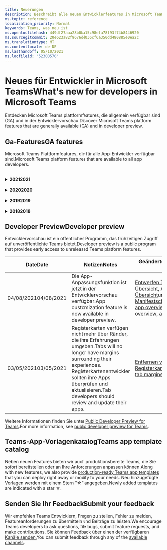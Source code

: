 ```yaml
---
title: Neuerungen
description: Beschreibt alle neuen Entwicklerfeatures in Microsoft Teams
ms.topic: reference
localization_priority: Normal
keywords: Teams, was neu ist
ms.openlocfilehash: 449df27aaa28b0ba15c98efa78f93f74b8446920
ms.sourcegitcommit: 20e623a82f9676dd036cf6a350dd480885e0ea2c
ms.translationtype: MT
ms.contentlocale: de-DE
ms.lasthandoff: 05/10/2021
ms.locfileid: "52300570"
---
```

# <a name="whats-new-for-developers-in-microsoft-teams"></a><span data-ttu-id="7a31e-104">Neues für Entwickler in Microsoft Teams</span><span class="sxs-lookup"><span data-stu-id="7a31e-104">What's new for developers in Microsoft Teams</span></span>

<span data-ttu-id="7a31e-105">Entdecken Microsoft Teams plattformfeatures, die allgemein verfügbar sind (GA) und in der Entwicklervorschau.</span><span class="sxs-lookup"><span data-stu-id="7a31e-105">Discover Microsoft Teams platform features that are generally available (GA) and in developer preview.</span></span>

## <a name="ga-features"></a><span data-ttu-id="7a31e-106">Ga-Features</span><span class="sxs-lookup"><span data-stu-id="7a31e-106">GA features</span></span>

<span data-ttu-id="7a31e-107">Microsoft Teams Plattformfeatures, die für alle App-Entwickler verfügbar sind.</span><span class="sxs-lookup"><span data-stu-id="7a31e-107">Microsoft Teams platform features that are available to all app developers.</span></span>

<br>

<details>

<summary><span data-ttu-id="7a31e-108"><b>2021</b></span><span class="sxs-lookup"><span data-stu-id="7a31e-108"><b>2021</b></span></span></summary>

| <span data-ttu-id="7a31e-109">**Date**</span><span class="sxs-lookup"><span data-stu-id="7a31e-109">**Date**</span></span> | <span data-ttu-id="7a31e-110">**Notizen**</span><span class="sxs-lookup"><span data-stu-id="7a31e-110">**Notes**</span></span> | <span data-ttu-id="7a31e-111">**Geänderte Themen**</span><span class="sxs-lookup"><span data-stu-id="7a31e-111">**Changed topics**</span></span> |
| -------- | --------- | ------------------ |
|<span data-ttu-id="7a31e-112">05/07/2021</span><span class="sxs-lookup"><span data-stu-id="7a31e-112">05/07/2021</span></span>| <span data-ttu-id="7a31e-113">Tiefe Links für Audio- und Videoanrufe im Chat.</span><span class="sxs-lookup"><span data-stu-id="7a31e-113">Deep links for audio and video calls in chat.</span></span> |[<span data-ttu-id="7a31e-114">Deep-Links</span><span class="sxs-lookup"><span data-stu-id="7a31e-114">Deep links</span></span>](concepts/build-and-test/deep-links.md#deep-linking-to-an-audio-or-audio-video-call)
|<span data-ttu-id="7a31e-115">04/30/2021</span><span class="sxs-lookup"><span data-stu-id="7a31e-115">04/30/2021</span></span>|<span data-ttu-id="7a31e-116">Neue Anleitung zum Veröffentlichen von Apps im Teams Store.</span><span class="sxs-lookup"><span data-stu-id="7a31e-116">New guidance on how to publish apps to the Teams store.</span></span>|<span data-ttu-id="7a31e-117">[Veröffentlichen Ihrer App im Teams Store](concepts/deploy-and-publish/appsource/publish.md), Teams Richtlinien für die [Storeüberprüfung](concepts/deploy-and-publish/appsource/prepare/teams-store-validation-guidelines.md)</span><span class="sxs-lookup"><span data-stu-id="7a31e-117">[Publish your app to the Teams store](concepts/deploy-and-publish/appsource/publish.md), [Teams store validation guidelines](concepts/deploy-and-publish/appsource/prepare/teams-store-validation-guidelines.md)</span></span> |
|<span data-ttu-id="7a31e-118">04/29/2021</span><span class="sxs-lookup"><span data-stu-id="7a31e-118">04/29/2021</span></span> | <span data-ttu-id="7a31e-119">Neu: Universelle Aktionen für adaptive Karten.</span><span class="sxs-lookup"><span data-stu-id="7a31e-119">New: Universal Actions for Adaptive Cards.</span></span> | [<span data-ttu-id="7a31e-120">Universal-Aktionen für adaptive Karten</span><span class="sxs-lookup"><span data-stu-id="7a31e-120">Universal Actions for Adaptive Cards</span></span>](task-modules-and-cards/cards/universal-actions-for-adaptive-cards/overview.md) |
|<span data-ttu-id="7a31e-121">03/18/2021</span><span class="sxs-lookup"><span data-stu-id="7a31e-121">03/18/2021</span></span>|<span data-ttu-id="7a31e-122">Hinweis: Aktualisieren Sie auf Version 4.10 oder höher des Bot Framework SDK, wie wir mit dem Veraltetkeitsprozess für `TeamsInfo.getMembers` und begonnen `TeamsInfo.GetMembersAsync` haben.</span><span class="sxs-lookup"><span data-stu-id="7a31e-122">Notice: Update to version 4.10 or above of the Bot Framework SDK, as we've started with the deprecation process for `TeamsInfo.getMembers` and `TeamsInfo.GetMembersAsync`.</span></span> | [<span data-ttu-id="7a31e-123">Bot API-Änderungen für Team-/Chatmitglieder</span><span class="sxs-lookup"><span data-stu-id="7a31e-123">Bot API Changes for Team/Chat Members</span></span>](resources/team-chat-member-api-changes.md) |
|<span data-ttu-id="7a31e-124">03/05/2021</span><span class="sxs-lookup"><span data-stu-id="7a31e-124">03/05/2021</span></span>|<span data-ttu-id="7a31e-125">Hinweis: Registerkarten haben keine Ränder mehr um ihre Erfahrungen.</span><span class="sxs-lookup"><span data-stu-id="7a31e-125">Notice: Tabs will no longer have margins surrounding their experiences.</span></span> <span data-ttu-id="7a31e-126">Registerkartenentwickler sollten ihre Apps überprüfen und aktualisieren.</span><span class="sxs-lookup"><span data-stu-id="7a31e-126">Tab developers should review and update their apps.</span></span> | [<span data-ttu-id="7a31e-127">Entfernen von Registerkartenrändern</span><span class="sxs-lookup"><span data-stu-id="7a31e-127">Removing tab margins</span></span>](resources/removing-tab-margins.md) |
|<span data-ttu-id="7a31e-128">03/05/2021</span><span class="sxs-lookup"><span data-stu-id="7a31e-128">03/05/2021</span></span>|<span data-ttu-id="7a31e-129">Der Standardinstallationsbereich und die Gruppenfunktion werden in der Entwicklervorschau angezeigt.</span><span class="sxs-lookup"><span data-stu-id="7a31e-129">Default install scope and group capability is in developer preview.</span></span>| [<span data-ttu-id="7a31e-130">Standardinstallationsbereich und Gruppenfunktion</span><span class="sxs-lookup"><span data-stu-id="7a31e-130">Default install scope and group capability</span></span>](concepts/deploy-and-publish/add-default-install-scope.md) |
|<span data-ttu-id="7a31e-131">03/05/2021</span><span class="sxs-lookup"><span data-stu-id="7a31e-131">03/05/2021</span></span>|<span data-ttu-id="7a31e-132">Neu anordnen von registerkarten für persönliche Apps</span><span class="sxs-lookup"><span data-stu-id="7a31e-132">Reorder personal app tabs</span></span>|[<span data-ttu-id="7a31e-133">Neu anordnen der Registerkarte Chat in persönlichen Apps</span><span class="sxs-lookup"><span data-stu-id="7a31e-133">Reorder the chat tab in personal apps</span></span>](tabs/how-to/create-tab-pages/content-page.md#reorder-static-personal-tabs)|
|<span data-ttu-id="7a31e-134">03/04/2021</span><span class="sxs-lookup"><span data-stu-id="7a31e-134">03/04/2021</span></span>|<span data-ttu-id="7a31e-135">Informationsmasken in adaptiven Karten.</span><span class="sxs-lookup"><span data-stu-id="7a31e-135">Information masking in Adaptive cards.</span></span>| [<span data-ttu-id="7a31e-136">Informationsmasken in adaptiven Karten</span><span class="sxs-lookup"><span data-stu-id="7a31e-136">Information masking in Adaptive cards</span></span>](task-modules-and-cards/cards/cards-format.md#information-masking-in-adaptive-cards) |
|<span data-ttu-id="7a31e-137">02/19/2021</span><span class="sxs-lookup"><span data-stu-id="7a31e-137">02/19/2021</span></span>|<span data-ttu-id="7a31e-138">Standortfunktionen hinzugefügt.</span><span class="sxs-lookup"><span data-stu-id="7a31e-138">Added location capabilities.</span></span> <br/> <span data-ttu-id="7a31e-139">Informationen zu Standortfunktionen werden in der Übersicht über die Gerätefunktionen, systemeigene Geräteberechtigungen, Integrieren von Medienfunktionen und QR- oder Barcodescannerfunktionen hinzugefügt.</span><span class="sxs-lookup"><span data-stu-id="7a31e-139">Location capabilities information is added in the device capabilities overview, native device permissions, integrate media capabilities and QR or barcode scanner capability files.</span></span>|<span data-ttu-id="7a31e-140">[Übersicht,](concepts/device-capabilities/device-capabilities-overview.md) [Geräteberechtigungen anfordern,](concepts/device-capabilities/native-device-permissions.md) [Medienfunktionen integrieren,](concepts/device-capabilities/mobile-camera-image-permissions.md) [QR- oder Strichcodescannerfunktion](concepts/device-capabilities/qr-barcode-scanner-capability.md)integrieren, [Standortfunktionen integrieren](concepts/device-capabilities/location-capability.md)</span><span class="sxs-lookup"><span data-stu-id="7a31e-140">[Overview](concepts/device-capabilities/device-capabilities-overview.md), [Request device permissions](concepts/device-capabilities/native-device-permissions.md), [Integrate media capabilities](concepts/device-capabilities/mobile-camera-image-permissions.md), [Integrate QR or barcode scanner capability](concepts/device-capabilities/qr-barcode-scanner-capability.md), [Integrate location capabilities](concepts/device-capabilities/location-capability.md)</span></span> |
|<span data-ttu-id="7a31e-141">02/18/2021</span><span class="sxs-lookup"><span data-stu-id="7a31e-141">02/18/2021</span></span>|<span data-ttu-id="7a31e-142">QR- oder Strichcodescannerfunktion hinzugefügt.</span><span class="sxs-lookup"><span data-stu-id="7a31e-142">Added QR or barcode scanner capability.</span></span> <br/> <span data-ttu-id="7a31e-143">Informationen zu QR- oder Strichcodescannerfunktionen werden in der Übersicht über die Gerätefunktionen, systemeigene Geräteberechtigungen und Integrieren von Medienfunktionen hinzugefügt.</span><span class="sxs-lookup"><span data-stu-id="7a31e-143">QR or barcode scanner  capability information is added in the device capabilities overview, native device permissions and integrate media capabilities files.</span></span>|<span data-ttu-id="7a31e-144">[Übersicht](concepts/device-capabilities/device-capabilities-overview.md), [Geräteberechtigungen anfordern,](concepts/device-capabilities/native-device-permissions.md) [Medienfunktionen integrieren,](concepts/device-capabilities/mobile-camera-image-permissions.md) [QR- oder Strichcodescannerfunktion integrieren](concepts/device-capabilities/qr-barcode-scanner-capability.md)</span><span class="sxs-lookup"><span data-stu-id="7a31e-144">[Overview](concepts/device-capabilities/device-capabilities-overview.md), [Request device permissions](concepts/device-capabilities/native-device-permissions.md), [Integrate media capabilities](concepts/device-capabilities/mobile-camera-image-permissions.md), [Integrate QR or barcode scanner capability](concepts/device-capabilities/qr-barcode-scanner-capability.md)</span></span> |
|<span data-ttu-id="7a31e-145">02/09/2021</span><span class="sxs-lookup"><span data-stu-id="7a31e-145">02/09/2021</span></span>|<span data-ttu-id="7a31e-146">Übersicht über die Gerätefunktionen hinzugefügt.</span><span class="sxs-lookup"><span data-stu-id="7a31e-146">Added device capabilities overview.</span></span> <br/> <span data-ttu-id="7a31e-147">Informationen zur Mikrofonfunktion werden den systemeigenen Geräteberechtigungen hinzugefügt und integrieren Medienfunktionendateien.</span><span class="sxs-lookup"><span data-stu-id="7a31e-147">Microphone capability information is added in the native device permissions and integrate media capabilities files.</span></span>|<span data-ttu-id="7a31e-148">[Übersicht](concepts/device-capabilities/device-capabilities-overview.md), [Geräteberechtigungen anfordern](concepts/device-capabilities/native-device-permissions.md), [Medienfunktionen integrieren](concepts/device-capabilities/mobile-camera-image-permissions.md)</span><span class="sxs-lookup"><span data-stu-id="7a31e-148">[Overview](concepts/device-capabilities/device-capabilities-overview.md), [Request device permissions](concepts/device-capabilities/native-device-permissions.md), [Integrate media capabilities](concepts/device-capabilities/mobile-camera-image-permissions.md)</span></span>|

<br>

</details>

<br>

<details>
  
<summary><span data-ttu-id="7a31e-149"><b>2020</b></span><span class="sxs-lookup"><span data-stu-id="7a31e-149"><b>2020</b></span></span></summary>

| <span data-ttu-id="7a31e-150">**Date**</span><span class="sxs-lookup"><span data-stu-id="7a31e-150">**Date**</span></span> | <span data-ttu-id="7a31e-151">**Notizen**</span><span class="sxs-lookup"><span data-stu-id="7a31e-151">**Notes**</span></span> | <span data-ttu-id="7a31e-152">**Geänderte Themen**</span><span class="sxs-lookup"><span data-stu-id="7a31e-152">**Changed topics**</span></span> |
| -------- | --------- | ------------------ |
|<span data-ttu-id="7a31e-153">11/30/2020</span><span class="sxs-lookup"><span data-stu-id="7a31e-153">11/30/2020</span></span>|<span data-ttu-id="7a31e-154">Integration der Identitätsplattform in Teams Toolkit und Visual Studio Code für Registerkarten</span><span class="sxs-lookup"><span data-stu-id="7a31e-154">Identity platform integration with Teams Toolkit and Visual Studio Code for tabs</span></span>|[<span data-ttu-id="7a31e-155">Einmalige Anmeldung mit Teams Toolkit und Visual Studio Code für Registerkarten</span><span class="sxs-lookup"><span data-stu-id="7a31e-155">Single sign-on authentication with Teams Toolkit and Visual Studio Code for tabs</span></span>](toolkit/visual-studio-code-tab-sso.md)|
|<span data-ttu-id="7a31e-156">11/16/2020</span><span class="sxs-lookup"><span data-stu-id="7a31e-156">11/16/2020</span></span>|<span data-ttu-id="7a31e-157">Teams App-Manifest auf Version 1.8 aktualisiert</span><span class="sxs-lookup"><span data-stu-id="7a31e-157">Teams app manifest updated to version 1.8</span></span>|[<span data-ttu-id="7a31e-158">Referenz: Manifestschema für Microsoft Teams</span><span class="sxs-lookup"><span data-stu-id="7a31e-158">Reference: Manifest schema for Microsoft Teams</span></span>](resources/schema/manifest-schema.md)|
|<span data-ttu-id="7a31e-159">11/10/2020</span><span class="sxs-lookup"><span data-stu-id="7a31e-159">11/10/2020</span></span>|<span data-ttu-id="7a31e-160">Teams bot design guidelines</span><span class="sxs-lookup"><span data-stu-id="7a31e-160">Teams bot design guidelines</span></span>|[<span data-ttu-id="7a31e-161">Richtlinien für das Botdesign</span><span class="sxs-lookup"><span data-stu-id="7a31e-161">Bot design guidelines</span></span>](bots/design/bots.md)|
|<span data-ttu-id="7a31e-162">09/30/2020</span><span class="sxs-lookup"><span data-stu-id="7a31e-162">09/30/2020</span></span>|<span data-ttu-id="7a31e-163">Das Senden und Empfangen von Dateien an Bots auf mobilen Geräten wird jetzt unterstützt.</span><span class="sxs-lookup"><span data-stu-id="7a31e-163">Sending and receiving files to bots on mobile devices is now supported.</span></span>|[<span data-ttu-id="7a31e-164">Senden und Empfangen von Dateien über Ihren Bot</span><span class="sxs-lookup"><span data-stu-id="7a31e-164">Send and receive files through your bot</span></span>](resources/bot-v3/bots-files.md)|
|<span data-ttu-id="7a31e-165">09/22/2020</span><span class="sxs-lookup"><span data-stu-id="7a31e-165">09/22/2020</span></span>|<span data-ttu-id="7a31e-166">Neue Informationen zum Einstieg in Teams Entwicklung.</span><span class="sxs-lookup"><span data-stu-id="7a31e-166">New information for getting started with Teams development.</span></span>|[<span data-ttu-id="7a31e-167">Erstellen der ersten Teams-App</span><span class="sxs-lookup"><span data-stu-id="7a31e-167">Build your first Teams app overview</span></span>](build-your-first-app/build-first-app-overview.md)|
|<span data-ttu-id="7a31e-168">09/18/2020</span><span class="sxs-lookup"><span data-stu-id="7a31e-168">09/18/2020</span></span>|<span data-ttu-id="7a31e-169">Unterstützung für Besprechungs-Teams (Release Preview).</span><span class="sxs-lookup"><span data-stu-id="7a31e-169">Support for in-meeting Teams apps (Release Preview).</span></span>|<span data-ttu-id="7a31e-170">[Erstellen von Apps für Teams und](apps-in-teams-meetings/create-apps-for-teams-meetings.md) Apps in Teams [Besprechungen](apps-in-teams-meetings/teams-apps-in-meetings.md)</span><span class="sxs-lookup"><span data-stu-id="7a31e-170">[Create apps for Teams meetings](apps-in-teams-meetings/create-apps-for-teams-meetings.md) and [Apps in Teams meetings](apps-in-teams-meetings/teams-apps-in-meetings.md)</span></span>|
|<span data-ttu-id="7a31e-171">08/19/2020</span><span class="sxs-lookup"><span data-stu-id="7a31e-171">08/19/2020</span></span>|<span data-ttu-id="7a31e-172">Importieren Teams Nachrichten mit Microsoft Graph.</span><span class="sxs-lookup"><span data-stu-id="7a31e-172">Import Teams messages with Microsoft Graph.</span></span>|[<span data-ttu-id="7a31e-173">Plattform-Nachrichten von Drittanbietern mithilfe von Microsoft Graph in Teams importieren</span><span class="sxs-lookup"><span data-stu-id="7a31e-173">Import third-party platform messages to Teams using Microsoft Graph</span></span>](graph-api/import-messages/import-external-messages-to-teams.md)
| <span data-ttu-id="7a31e-174">08/12/2020</span><span class="sxs-lookup"><span data-stu-id="7a31e-174">08/12/2020</span></span> |<span data-ttu-id="7a31e-175">Unterstützung für adaptive Karten im eingehenden Webhook, der zu GA verschoben wurde.</span><span class="sxs-lookup"><span data-stu-id="7a31e-175">Adaptive Cards support in incoming webhook moved to GA.</span></span>|[<span data-ttu-id="7a31e-176">Senden von adaptiven Karten mithilfe eines eingehenden Webhooks</span><span class="sxs-lookup"><span data-stu-id="7a31e-176">Send adaptive cards using an incoming webhook</span></span>](~/webhooks-and-connectors/how-to/connectors-using.md#send-adaptive-cards-using-an-incoming-webhook) |
|<span data-ttu-id="7a31e-177">08/10/2020</span><span class="sxs-lookup"><span data-stu-id="7a31e-177">08/10/2020</span></span>|<span data-ttu-id="7a31e-178">Erste Schritte beim Erstellen Teams Apps mit dem Visual Studio Toolkit.</span><span class="sxs-lookup"><span data-stu-id="7a31e-178">Get started building Teams apps with the Visual Studio Toolkit.</span></span>|[<span data-ttu-id="7a31e-179">Erstellen von Apps mit dem Microsoft Teams Toolkit und Visual Studio Code</span><span class="sxs-lookup"><span data-stu-id="7a31e-179">Build apps with the Microsoft Teams Toolkit and Visual Studio Code</span></span>](toolkit/visual-studio-overview.md) |
|<span data-ttu-id="7a31e-180">08/06/2020</span><span class="sxs-lookup"><span data-stu-id="7a31e-180">08/06/2020</span></span>|<span data-ttu-id="7a31e-181">Unterstützung für die Tabs-SSO-Authentifizierung.</span><span class="sxs-lookup"><span data-stu-id="7a31e-181">Support for Tabs SSO authentication.</span></span>|[<span data-ttu-id="7a31e-182">Entwickeln einer SSO-Microsoft Teams Registerkarte</span><span class="sxs-lookup"><span data-stu-id="7a31e-182">Develop an SSO Microsoft Teams Tab</span></span>](tabs/how-to/authentication/auth-aad-sso.md#develop-an-sso-microsoft-teams-tab) |
|<span data-ttu-id="7a31e-183">07/27/2020</span><span class="sxs-lookup"><span data-stu-id="7a31e-183">07/27/2020</span></span> | <span data-ttu-id="7a31e-184">Graph proaktive Bots und Nachrichten (Public Preview).</span><span class="sxs-lookup"><span data-stu-id="7a31e-184">Graph proactive bots and messages (Public Preview).</span></span>|[<span data-ttu-id="7a31e-185">Aktivieren einer proaktiven Botinstallation und proaktivem Messaging in Teams microsoft Graph</span><span class="sxs-lookup"><span data-stu-id="7a31e-185">Enable proactive bot installation and proactive messaging in Teams with Microsoft Graph</span></span>](graph-api/proactive-bots-and-messages/graph-proactive-bots-and-messages.md)|
| <span data-ttu-id="7a31e-186">07/22/2020</span><span class="sxs-lookup"><span data-stu-id="7a31e-186">07/22/2020</span></span> |<span data-ttu-id="7a31e-187">Updates für mobile Gerätefunktionen.</span><span class="sxs-lookup"><span data-stu-id="7a31e-187">Mobile device capability updates.</span></span>|[<span data-ttu-id="7a31e-188">Anfordern von Geräteberechtigungen für Microsoft Teams Registerkarte</span><span class="sxs-lookup"><span data-stu-id="7a31e-188">Request device permissions for your Microsoft Teams tab</span></span>](concepts/device-capabilities/native-device-permissions.md) |
|<span data-ttu-id="7a31e-189">07/20/2020</span><span class="sxs-lookup"><span data-stu-id="7a31e-189">07/20/2020</span></span>|<span data-ttu-id="7a31e-190">Teams App Validation Tool für AppSource-Übermittlungen.</span><span class="sxs-lookup"><span data-stu-id="7a31e-190">Teams App Validation Tool for AppSource submissions.</span></span>|[<span data-ttu-id="7a31e-191">Teams App-Validierungstool</span><span class="sxs-lookup"><span data-stu-id="7a31e-191">Teams App Validation Tool</span></span>](concepts/deploy-and-publish/appsource/prepare/submission-checklist.md)
|<span data-ttu-id="7a31e-192">07/15/2020</span><span class="sxs-lookup"><span data-stu-id="7a31e-192">07/15/2020</span></span>|<span data-ttu-id="7a31e-193">Erstellen Sie einen virtuellen Assistenten für Teams.</span><span class="sxs-lookup"><span data-stu-id="7a31e-193">Create a virtual assistant for Teams.</span></span>|[<span data-ttu-id="7a31e-194">Virtueller Assistent für Microsoft Teams</span><span class="sxs-lookup"><span data-stu-id="7a31e-194">Virtual Assistant for Microsoft Teams</span></span>](samples/virtual-assistant.md)|
|<span data-ttu-id="7a31e-195">07/14/2020</span><span class="sxs-lookup"><span data-stu-id="7a31e-195">07/14/2020</span></span>|<span data-ttu-id="7a31e-196">In einer dokumentation zu systemeigenen Ladeanzeigen.</span><span class="sxs-lookup"><span data-stu-id="7a31e-196">Surfacing a native loading indicator documentation.</span></span>|[<span data-ttu-id="7a31e-197">Anzeigen eines systemeigenen Ladeindikators</span><span class="sxs-lookup"><span data-stu-id="7a31e-197">Showing a native loading indicator</span></span>](tabs/how-to/create-tab-pages/content-page.md#show-a-native-loading-indicator)
|<span data-ttu-id="7a31e-198">07/01/2020</span><span class="sxs-lookup"><span data-stu-id="7a31e-198">07/01/2020</span></span>|<span data-ttu-id="7a31e-199">Erste Schritte beim Erstellen Teams Apps mit dem Visual Studio Code Toolkit.</span><span class="sxs-lookup"><span data-stu-id="7a31e-199">Get started building Teams apps with the Visual Studio Code Toolkit.</span></span>|[<span data-ttu-id="7a31e-200">Erstellen von Apps mit dem Microsoft Teams Toolkit und Visual Studio Code</span><span class="sxs-lookup"><span data-stu-id="7a31e-200">Build apps with the Microsoft Teams Toolkit and Visual Studio Code</span></span>](toolkit/visual-studio-code-overview.md) |
|<span data-ttu-id="7a31e-201">07/01/2020</span><span class="sxs-lookup"><span data-stu-id="7a31e-201">07/01/2020</span></span>|<span data-ttu-id="7a31e-202">Einmaliges Anmelden für Registerkarten ga für Teams und Desktopclients.</span><span class="sxs-lookup"><span data-stu-id="7a31e-202">Single sign-on for tabs GA for Teams web and desktop clients.</span></span>|[<span data-ttu-id="7a31e-203">Single Sign-On (SSO)</span><span class="sxs-lookup"><span data-stu-id="7a31e-203">Single Sign-On (SSO)</span></span>](tabs/how-to/authentication/auth-aad-sso.md)|
|<span data-ttu-id="7a31e-204">06/05/2020</span><span class="sxs-lookup"><span data-stu-id="7a31e-204">06/05/2020</span></span>| <span data-ttu-id="7a31e-205">Manifestschema auf Version 1.7 aktualisiert.</span><span class="sxs-lookup"><span data-stu-id="7a31e-205">Manifest Schema updated to version 1.7.</span></span>| [<span data-ttu-id="7a31e-206">Referenz: Manifestschema für Microsoft Teams</span><span class="sxs-lookup"><span data-stu-id="7a31e-206">Reference: Manifest schema for Microsoft Teams</span></span>](resources/schema/manifest-schema.md)|
|<span data-ttu-id="7a31e-207">05/18/2020</span><span class="sxs-lookup"><span data-stu-id="7a31e-207">05/18/2020</span></span>|<span data-ttu-id="7a31e-208">Integrieren Power Virtual Agents in Teams.</span><span class="sxs-lookup"><span data-stu-id="7a31e-208">Integrate Power Virtual Agents with Teams.</span></span>|[<span data-ttu-id="7a31e-209">Integrieren eines Power Virtual Agents Chatbots in Microsoft Teams</span><span class="sxs-lookup"><span data-stu-id="7a31e-209">Integrate a Power Virtual Agents chatbot with Microsoft Teams</span></span>](bots/how-to/add-power-virtual-agents-bot-to-teams.md)|
|<span data-ttu-id="7a31e-210">04/01/2020</span><span class="sxs-lookup"><span data-stu-id="7a31e-210">04/01/2020</span></span>|<span data-ttu-id="7a31e-211">Integrieren von WFM-Systemen mit Shifts Connector für Teams.</span><span class="sxs-lookup"><span data-stu-id="7a31e-211">Integrate WFM systems with Shifts Connector for Teams.</span></span>|[<span data-ttu-id="7a31e-212">Microsoft Teams Verschiebt WFM-Connectors</span><span class="sxs-lookup"><span data-stu-id="7a31e-212">Microsoft Teams Shifts WFM connectors</span></span>](samples/shifts-wfm-connectors.md)
| <span data-ttu-id="7a31e-213">03/24/2020</span><span class="sxs-lookup"><span data-stu-id="7a31e-213">03/24/2020</span></span> | <span data-ttu-id="7a31e-214">Unterstützung für das Abrufen eines einzelnen Mitglieds einer Unterhaltung und zusätzliche Unterstützung für das Abrufen von seitenseitigen Mitgliedern hinzugefügt.</span><span class="sxs-lookup"><span data-stu-id="7a31e-214">Added support for retrieving a single member of a conversation, and additional support for retrieving paged members.</span></span> | [<span data-ttu-id="7a31e-215">Teams-Kontext für Ihren Bot erhalten</span><span class="sxs-lookup"><span data-stu-id="7a31e-215">Get Teams context for your bot</span></span>](~/bots/how-to/get-teams-context.md) |

<br>

</details>

<br>

<details>
  
<summary><span data-ttu-id="7a31e-216"><b>2019</b></span><span class="sxs-lookup"><span data-stu-id="7a31e-216"><b>2019</b></span></span></summary>

| <span data-ttu-id="7a31e-217">**Date**</span><span class="sxs-lookup"><span data-stu-id="7a31e-217">**Date**</span></span> | <span data-ttu-id="7a31e-218">**Notizen**</span><span class="sxs-lookup"><span data-stu-id="7a31e-218">**Notes**</span></span> | <span data-ttu-id="7a31e-219">**Geänderte Themen**</span><span class="sxs-lookup"><span data-stu-id="7a31e-219">**Changed topics**</span></span> |
| -------- | --------- | ------------------ |
| <span data-ttu-id="7a31e-220">12/26/2019</span><span class="sxs-lookup"><span data-stu-id="7a31e-220">12/26/2019</span></span> | <span data-ttu-id="7a31e-221">Der Parameter in Nutzlasten, die an einen Bot gesendet werden, ist nicht mehr verschlüsselt, sodass Sie diesen Wert verwenden können, um `replyToId` Deeplinks zu diesen Nachrichten zu erstellen.</span><span class="sxs-lookup"><span data-stu-id="7a31e-221">The `replyToId` parameter in payloads sent to a bot is no longer encrypted, allowing you to use this value to construct deeplinks to these messages.</span></span> <span data-ttu-id="7a31e-222">Nachrichtennutzlasten enthalten die verschlüsselten Werte im Parameter.</span><span class="sxs-lookup"><span data-stu-id="7a31e-222">Message payloads include the encrypted values in the parameter.</span></span> <span data-ttu-id="7a31e-223">`legacy.replyToId`.</span><span class="sxs-lookup"><span data-stu-id="7a31e-223">`legacy.replyToId`.</span></span>  |
| <span data-ttu-id="7a31e-224">11/05/2019</span><span class="sxs-lookup"><span data-stu-id="7a31e-224">11/05/2019</span></span> | <span data-ttu-id="7a31e-225">Einmaliges Anmelden mit dem Teams JavaScript SDK.</span><span class="sxs-lookup"><span data-stu-id="7a31e-225">Single sign-on using the Teams JavaScript SDK.</span></span> | [<span data-ttu-id="7a31e-226">Einmaliges Anmelden</span><span class="sxs-lookup"><span data-stu-id="7a31e-226">Single sign-on</span></span>](tabs/how-to/authentication/auth-aad-sso.md) |
| <span data-ttu-id="7a31e-227">10/31/2019</span><span class="sxs-lookup"><span data-stu-id="7a31e-227">10/31/2019</span></span> | <span data-ttu-id="7a31e-228">Dokumentation zu Unterhaltungsbots und Messagingerweiterungen, die aktualisiert wurden, um das 4.6 Bot Framework SDK zu widerspiegeln.</span><span class="sxs-lookup"><span data-stu-id="7a31e-228">Conversational bots and messaging extension documentation updated to reflect the 4.6 Bot Framework SDK.</span></span> <span data-ttu-id="7a31e-229">Die Dokumentation für das v3 SDK finden Sie im Abschnitt Ressourcen.</span><span class="sxs-lookup"><span data-stu-id="7a31e-229">Documentation for the v3 SDK is available in the Resources section.</span></span> | <span data-ttu-id="7a31e-230">Alle Bot- und Messagingerweiterungsdokumentation.</span><span class="sxs-lookup"><span data-stu-id="7a31e-230">All bot and messaging extension documentation.</span></span> |
| <span data-ttu-id="7a31e-231">10/31/2019</span><span class="sxs-lookup"><span data-stu-id="7a31e-231">10/31/2019</span></span> | <span data-ttu-id="7a31e-232">Neue Dokumentationsstruktur und Hauptartikel-Umgestaltung.</span><span class="sxs-lookup"><span data-stu-id="7a31e-232">New documentation structure, and major article refactoring.</span></span> <span data-ttu-id="7a31e-233">Melden Sie alle nicht gefundenen Links oder 404, indem Sie ein GitHub erstellen.</span><span class="sxs-lookup"><span data-stu-id="7a31e-233">Please report any dead links or 404's by creating a GitHub Issue.</span></span> | <span data-ttu-id="7a31e-234">Alle!</span><span class="sxs-lookup"><span data-stu-id="7a31e-234">All of them!</span></span> |
| <span data-ttu-id="7a31e-235">09/13/2019</span><span class="sxs-lookup"><span data-stu-id="7a31e-235">09/13/2019</span></span> | <span data-ttu-id="7a31e-236">Der Anforderungsbot wird über die aktionsbasierte Messagingerweiterung installiert.</span><span class="sxs-lookup"><span data-stu-id="7a31e-236">Request bot is installed from action-based messaging extension.</span></span> | [<span data-ttu-id="7a31e-237">Initiieren von Aktionen mit Messagingerweiterungen</span><span class="sxs-lookup"><span data-stu-id="7a31e-237">Initiate actions with messaging extensions</span></span>](resources/messaging-extension-v3/create-extensions.md#request-to-install-your-conversational-bot)
| <span data-ttu-id="7a31e-238">08/28/2019</span><span class="sxs-lookup"><span data-stu-id="7a31e-238">08/28/2019</span></span> | <span data-ttu-id="7a31e-239">Unterstützung für private Kanäle in Registerkarten und Connectors.</span><span class="sxs-lookup"><span data-stu-id="7a31e-239">Support for private channels in tabs and Connectors.</span></span> | [<span data-ttu-id="7a31e-240">Kontext für Ihre Registerkarte erhalten</span><span class="sxs-lookup"><span data-stu-id="7a31e-240">Get context for your tab</span></span>](tabs/how-to/access-teams-context.md#retrieving-context-in-private-channels) |
| <span data-ttu-id="7a31e-241">06/20/2019</span><span class="sxs-lookup"><span data-stu-id="7a31e-241">06/20/2019</span></span> | <span data-ttu-id="7a31e-242">Freigeben einer externen Website von einer externen Website in einem Teams Kanal.</span><span class="sxs-lookup"><span data-stu-id="7a31e-242">Share an external website, from an external website, into a Teams channel.</span></span> | [<span data-ttu-id="7a31e-243">Freigeben für Teams</span><span class="sxs-lookup"><span data-stu-id="7a31e-243">Share to Teams</span></span>](~/share-to-teams.md) |
| <span data-ttu-id="7a31e-244">05/25/2019</span><span class="sxs-lookup"><span data-stu-id="7a31e-244">05/25/2019</span></span> | <span data-ttu-id="7a31e-245">Reagieren Sie mit Botnachricht aus dem Aufgabenmodul.</span><span class="sxs-lookup"><span data-stu-id="7a31e-245">Respond with bot message from task module.</span></span> | [<span data-ttu-id="7a31e-246">Reagieren mit Botnachricht aus dem Aufgabenmodul</span><span class="sxs-lookup"><span data-stu-id="7a31e-246">Respond with bot message from task module</span></span>](resources/messaging-extension-v3/create-extensions.md#respond-with-an-adaptive-card-message-sent-from-a-bot) |
| <span data-ttu-id="7a31e-247">05/25/2019</span><span class="sxs-lookup"><span data-stu-id="7a31e-247">05/25/2019</span></span> | <span data-ttu-id="7a31e-248">Bots in Gruppenchats.</span><span class="sxs-lookup"><span data-stu-id="7a31e-248">Bots in group chats.</span></span> | [<span data-ttu-id="7a31e-249">Interagieren mit einem Bot im Gruppenchat oder -kanal</span><span class="sxs-lookup"><span data-stu-id="7a31e-249">Interact with a bot in group chat or channel</span></span>](~/concepts/bots/bot-conversations/bots-conv-channel.md) |
| <span data-ttu-id="7a31e-250">05/20/2019</span><span class="sxs-lookup"><span data-stu-id="7a31e-250">05/20/2019</span></span> | <span data-ttu-id="7a31e-251">Lokalisierung des App-Manifests.</span><span class="sxs-lookup"><span data-stu-id="7a31e-251">App manifest localization.</span></span> | [<span data-ttu-id="7a31e-252">App-Lokalisierung</span><span class="sxs-lookup"><span data-stu-id="7a31e-252">App localization</span></span>](~/publishing/apps-localization.md) |
| <span data-ttu-id="7a31e-253">05/20/2019</span><span class="sxs-lookup"><span data-stu-id="7a31e-253">05/20/2019</span></span> | <span data-ttu-id="7a31e-254">Nachrichtenaktionen.</span><span class="sxs-lookup"><span data-stu-id="7a31e-254">Message actions.</span></span> | [<span data-ttu-id="7a31e-255">Nachrichtenaktionen</span><span class="sxs-lookup"><span data-stu-id="7a31e-255">Message Actions</span></span>](resources/messaging-extension-v3/create-extensions.md#action-type-message-extensions) |
| <span data-ttu-id="7a31e-256">05/20/2019</span><span class="sxs-lookup"><span data-stu-id="7a31e-256">05/20/2019</span></span> | <span data-ttu-id="7a31e-257">Verknüpfungsentfurling (benutzerdefinierte URL-Vorschau).</span><span class="sxs-lookup"><span data-stu-id="7a31e-257">Link unfurling (custom URL previews).</span></span> | [<span data-ttu-id="7a31e-258">Entfalten von Links</span><span class="sxs-lookup"><span data-stu-id="7a31e-258">Link unfurling</span></span>](messaging-extensions/how-to/link-unfurling.md)|
| <span data-ttu-id="7a31e-259">05/06/2019</span><span class="sxs-lookup"><span data-stu-id="7a31e-259">05/06/2019</span></span> | <span data-ttu-id="7a31e-260">Anwendungszertifizierungsprogramm für Store-Apps.</span><span class="sxs-lookup"><span data-stu-id="7a31e-260">Application Certification program for store apps.</span></span> | [<span data-ttu-id="7a31e-261">Anwendungszertifizierung</span><span class="sxs-lookup"><span data-stu-id="7a31e-261">Application Certification</span></span>](~/publishing/application-certification.md) |
| <span data-ttu-id="7a31e-262">05/06/2019</span><span class="sxs-lookup"><span data-stu-id="7a31e-262">05/06/2019</span></span> | <span data-ttu-id="7a31e-263">App-Vorlagen sind jetzt verfügbar.</span><span class="sxs-lookup"><span data-stu-id="7a31e-263">App Templates are now available.</span></span> | [<span data-ttu-id="7a31e-264">App-Vorlagen</span><span class="sxs-lookup"><span data-stu-id="7a31e-264">App Templates</span></span>](~/samples/app-templates.md) |
| <span data-ttu-id="7a31e-265">04/23/2019</span><span class="sxs-lookup"><span data-stu-id="7a31e-265">04/23/2019</span></span> | <span data-ttu-id="7a31e-266">Aktionsbasierte Messagingerweiterungen sind jetzt verfügbar.</span><span class="sxs-lookup"><span data-stu-id="7a31e-266">Action-based Messaging Extensions are now available.</span></span> | [<span data-ttu-id="7a31e-267">Aktionsbasierte Nachrichtenerweiterungen</span><span class="sxs-lookup"><span data-stu-id="7a31e-267">Action-based Message Extensions</span></span>](~/concepts/messaging-extensions/create-extensions.md) |
| <span data-ttu-id="7a31e-268">02/18/2019</span><span class="sxs-lookup"><span data-stu-id="7a31e-268">02/18/2019</span></span> | <span data-ttu-id="7a31e-269">Das Erstellen von tiefen Links zu privaten Chats ist nicht in der Entwicklervorschau verfügbar.</span><span class="sxs-lookup"><span data-stu-id="7a31e-269">Creating deep links to private chat is out of developer preview and available.</span></span> | [<span data-ttu-id="7a31e-270">Tiefe Verknüpfung mit einem Chat</span><span class="sxs-lookup"><span data-stu-id="7a31e-270">Deep linking to a chat</span></span>](concepts/build-and-test/deep-links.md#deep-linking-to-a-chat) |
| <span data-ttu-id="7a31e-271">01/23/2019</span><span class="sxs-lookup"><span data-stu-id="7a31e-271">01/23/2019</span></span> | <span data-ttu-id="7a31e-272">Anzeigen von SKU- und licenceType-Informationen im Registerkartenkontext.</span><span class="sxs-lookup"><span data-stu-id="7a31e-272">Surfacing SKU and licenceType information in the tab context.</span></span> | [<span data-ttu-id="7a31e-273">Registerkartenkontext</span><span class="sxs-lookup"><span data-stu-id="7a31e-273">Tab Context</span></span>](~/concepts/tabs/tabs-context.md) |

<br>

</details>

<br>

<details>

<summary><span data-ttu-id="7a31e-274"><b>2018</b></span><span class="sxs-lookup"><span data-stu-id="7a31e-274"><b>2018</b></span></span></summary>

| <span data-ttu-id="7a31e-275">**Date**</span><span class="sxs-lookup"><span data-stu-id="7a31e-275">**Date**</span></span> | <span data-ttu-id="7a31e-276">**Notizen**</span><span class="sxs-lookup"><span data-stu-id="7a31e-276">**Notes**</span></span> | <span data-ttu-id="7a31e-277">**Geänderte Themen**</span><span class="sxs-lookup"><span data-stu-id="7a31e-277">**Changed topics**</span></span> |
| -------- | --------- | ------------------ |
| <span data-ttu-id="7a31e-278">12.11.2018</span><span class="sxs-lookup"><span data-stu-id="7a31e-278">11/12/2018</span></span> | <span data-ttu-id="7a31e-279">Registerkarten im Gruppenchat sind jetzt in der veröffentlichten Version von Teams verfügbar und wurden aus der Entwicklervorschau verschoben.</span><span class="sxs-lookup"><span data-stu-id="7a31e-279">Tabs in group chat is now available in the released version of Teams, and has been moved out of developer preview.</span></span> <span data-ttu-id="7a31e-280">Im Rahmen dieser Arbeit wurde der Abschnitt Registerkarten aus Gründen der Übersichtlichkeit überarbeitet.</span><span class="sxs-lookup"><span data-stu-id="7a31e-280">As part of this work, the tabs section has been reworked for clarity.</span></span>| [<span data-ttu-id="7a31e-281">Konfigurierbare Registerkarten</span><span class="sxs-lookup"><span data-stu-id="7a31e-281">Configurable tabs</span></span>](~/concepts/tabs/tabs-configurable.md) |
| <span data-ttu-id="7a31e-282">11/11/2018</span><span class="sxs-lookup"><span data-stu-id="7a31e-282">11/11/2018</span></span> | <span data-ttu-id="7a31e-283">Die ersten Schritte für Knoten JS und für .NET/C# wurden aktualisiert, um App Studio in Teams zu verwenden, und ein neuer Abschnitt wurde zum Hosten von Node-basierten Teams-Apps in Azure hinzugefügt.</span><span class="sxs-lookup"><span data-stu-id="7a31e-283">Getting started for Node JS and for .NET/C# has been updated to use App Studio in Teams, and a new section has been added on hosting Node based Teams apps in Azure.</span></span> | <span data-ttu-id="7a31e-284">Erste Schritte auf der [Microsoft Teams-Plattform mit C#/.NET und App Studio](~/get-started/get-started-dotnet-app-studio.md), Erste Schritte auf der Microsoft Teams-Plattform mit Node [JS und App Studio](~/get-started/get-started-nodejs-app-studio.md), Hosten Ihrer Node [Teams-App in Azure](~/get-started/get-started-nodejs-in-azure.md)</span><span class="sxs-lookup"><span data-stu-id="7a31e-284">[Get started on the Microsoft Teams platform with C#/.NET and App Studio](~/get-started/get-started-dotnet-app-studio.md),  [Get started on the Microsoft Teams platform with Node JS and App Studio](~/get-started/get-started-nodejs-app-studio.md), [Host your Node Teams app in Azure](~/get-started/get-started-nodejs-in-azure.md)</span></span>|
| <span data-ttu-id="7a31e-285">11/09/2018</span><span class="sxs-lookup"><span data-stu-id="7a31e-285">11/09/2018</span></span> | <span data-ttu-id="7a31e-286">Sie können jetzt tiefe Links zu privaten Chats zwischen Benutzern erstellen.</span><span class="sxs-lookup"><span data-stu-id="7a31e-286">You can now create deep links to private chats between users.</span></span> | [<span data-ttu-id="7a31e-287">Tiefe Verknüpfung mit einem Chat</span><span class="sxs-lookup"><span data-stu-id="7a31e-287">Deep linking to a chat</span></span>](concepts/build-and-test/deep-links.md#deep-linking-to-a-chat) |
| <span data-ttu-id="7a31e-288">08.11.2018</span><span class="sxs-lookup"><span data-stu-id="7a31e-288">11/08/2018</span></span> | <span data-ttu-id="7a31e-289">SharePoint-Framework 1.7 ist im Lieferumfang und damit ein neues Feature zur Verwendung Microsoft Teams Registerkarte als SharePoint-Framework web part.</span><span class="sxs-lookup"><span data-stu-id="7a31e-289">SharePoint Framework 1.7 has shipped and with it a new feature to use Microsoft Teams tab as a SharePoint Framework web part.</span></span> | [<span data-ttu-id="7a31e-290">Registerkarten in SharePoint</span><span class="sxs-lookup"><span data-stu-id="7a31e-290">Tabs in SharePoint</span></span>](~/concepts/tabs/tabs-in-sharepoint.md) |
| <span data-ttu-id="7a31e-291">11/05/2018</span><span class="sxs-lookup"><span data-stu-id="7a31e-291">11/05/2018</span></span> | <span data-ttu-id="7a31e-292">Das Feature "Aufgabenmodul" wurde veröffentlicht.</span><span class="sxs-lookup"><span data-stu-id="7a31e-292">The "task module" feature was released.</span></span> <span data-ttu-id="7a31e-293">Mit einem Aufgabenmodul können Sie modale Popuperfahrungen in Ihrer Teams sowohl auf Bots als auch auf Registerkarten erstellen.</span><span class="sxs-lookup"><span data-stu-id="7a31e-293">A task module allows you to create modal popup experiences in your Teams application, from both bots and tabs.</span></span> <span data-ttu-id="7a31e-294">Innerhalb des Popups können Sie ihren eigenen benutzerdefinierten HTML/JavaScript-Code ausführen, ein -basiertes Widget wie ein YouTube- oder Microsoft Stream-Video anzeigen oder eine `<iframe>` [adaptive Karte anzeigen.](https://docs.microsoft.com/adaptive-cards/)</span><span class="sxs-lookup"><span data-stu-id="7a31e-294">Inside the popup, you can run your own custom HTML/JavaScript code, show an `<iframe>`-based widget such as a YouTube or Microsoft Stream video, or display an [Adaptive card](https://docs.microsoft.com/adaptive-cards/).</span></span> | <span data-ttu-id="7a31e-295">[Aufgabenmodul Übersicht](~/concepts/task-modules/task-modules-overview.md), [Aufgabenmodul in Registerkarten](~/concepts/task-modules/task-modules-tabs.md),  [Aufgabenmodul in Bots](~/concepts/task-modules/task-modules-bots.md)</span><span class="sxs-lookup"><span data-stu-id="7a31e-295">[Task module Overview](~/concepts/task-modules/task-modules-overview.md), [task module in tabs](~/concepts/task-modules/task-modules-tabs.md),  [task module in bots](~/concepts/task-modules/task-modules-bots.md)</span></span> |
| <span data-ttu-id="7a31e-296">10/05/2018</span><span class="sxs-lookup"><span data-stu-id="7a31e-296">10/05/2018</span></span> | <span data-ttu-id="7a31e-297">Formatierungsinformationen für Karten wurden aktualisiert und auf desktop-, iOS- und Android-Clients für Teams.</span><span class="sxs-lookup"><span data-stu-id="7a31e-297">Formatting information for cards has been updated, and tested in the desktop, iOS and Android clients for Teams.</span></span> | <span data-ttu-id="7a31e-298">[Karten](~/concepts/cards/cards.md), [Kartenformatierung](~/concepts/cards/cards-format.md)</span><span class="sxs-lookup"><span data-stu-id="7a31e-298">[Cards](~/concepts/cards/cards.md), [Card formatting](~/concepts/cards/cards-format.md)</span></span> |
| <span data-ttu-id="7a31e-299">09/24/2018</span><span class="sxs-lookup"><span data-stu-id="7a31e-299">09/24/2018</span></span> | <span data-ttu-id="7a31e-300">Die APIs für Anrufe und Onlinebesprechungen für Microsoft Graph wurden in der Betaversion veröffentlicht, und Teams-Apps können jetzt auf vielfältige Weise mithilfe von Sprach- und Videonachrichten mit Benutzern interagieren.</span><span class="sxs-lookup"><span data-stu-id="7a31e-300">Calls and online meetings APIs for Microsoft Graph were released to beta, and Teams apps can now interact with users in rich ways using voice and video.</span></span> | <span data-ttu-id="7a31e-301">[Bots für](~/concepts/calls-and-meetings/registering-calling-bot.md)Anrufe und Onlinebesprechungen, [Medienkonzepte](~/concepts/calls-and-meetings/real-time-media-concepts.md)in [Echtzeit,](~/concepts/calls-and-meetings/registering-calling-bot.md)Registrieren eines Anrufbots, [Debuggen](~/concepts/calls-and-meetings/debugging-local-testing-calling-meeting-bots.md)und lokale Tests, von Anwendungen gehostete [Medien,](~/concepts/calls-and-meetings/requirements-considerations-application-hosted-media-bots.md)Behandeln eingehender [Anrufbenachrichtigungen](~/concepts/calls-and-meetings/call-notifications.md)</span><span class="sxs-lookup"><span data-stu-id="7a31e-301">[Calls and online meetings bots](~/concepts/calls-and-meetings/registering-calling-bot.md), [Real-time media concepts](~/concepts/calls-and-meetings/real-time-media-concepts.md), [Registering a calling bot](~/concepts/calls-and-meetings/registering-calling-bot.md), [Debugging and local testing](~/concepts/calls-and-meetings/debugging-local-testing-calling-meeting-bots.md), [Application-hosted media](~/concepts/calls-and-meetings/requirements-considerations-application-hosted-media-bots.md), [Handling incoming call notifications](~/concepts/calls-and-meetings/call-notifications.md)</span></span> |
| <span data-ttu-id="7a31e-302">09/11/2018</span><span class="sxs-lookup"><span data-stu-id="7a31e-302">09/11/2018</span></span> | <span data-ttu-id="7a31e-303">Registerkartenkonfigurationsseiten sind jetzt deutlich höher.</span><span class="sxs-lookup"><span data-stu-id="7a31e-303">Tab configuration pages are now significantly taller.</span></span> | [<span data-ttu-id="7a31e-304">Tabdesign</span><span class="sxs-lookup"><span data-stu-id="7a31e-304">Tab Design</span></span>](tabs/design/tabs.md) |
| <span data-ttu-id="7a31e-305">08/15/2018</span><span class="sxs-lookup"><span data-stu-id="7a31e-305">08/15/2018</span></span> | <span data-ttu-id="7a31e-306">Adaptive Karten werden jetzt in der Teams.</span><span class="sxs-lookup"><span data-stu-id="7a31e-306">Adaptive cards are now supported in Teams.</span></span>|[<span data-ttu-id="7a31e-307">Adaptive Kartenaktionen in Teams</span><span class="sxs-lookup"><span data-stu-id="7a31e-307">Adaptive card actions in Teams</span></span>](task-modules-and-cards/cards/cards-reference.md#adaptive-card) |
| <span data-ttu-id="7a31e-308">08/10/2018</span><span class="sxs-lookup"><span data-stu-id="7a31e-308">08/10/2018</span></span> | <span data-ttu-id="7a31e-309">Clientunterstützung für DevTools.</span><span class="sxs-lookup"><span data-stu-id="7a31e-309">Client support for DevTools.</span></span>| [<span data-ttu-id="7a31e-310">DevTools für den Microsoft Teams-Desktopclient</span><span class="sxs-lookup"><span data-stu-id="7a31e-310">DevTools for the Microsoft Teams Desktop Client</span></span>](~/resources/dev-preview/developer-preview-tools.md)|
| <span data-ttu-id="7a31e-311">08/08/2018</span><span class="sxs-lookup"><span data-stu-id="7a31e-311">08/08/2018</span></span> | <span data-ttu-id="7a31e-312">Messagingerweiterungen unterstützen jetzt mehrere Befehle.</span><span class="sxs-lookup"><span data-stu-id="7a31e-312">Messaging extensions now supports multiple commands.</span></span> <span data-ttu-id="7a31e-313">Dieses Feature wurde in Developer Preview und ist jetzt für alle Benutzer freigegeben.</span><span class="sxs-lookup"><span data-stu-id="7a31e-313">This feature has been in Developer Preview, and is now released to all users.</span></span>| [<span data-ttu-id="7a31e-314">composeExtensions.commands</span><span class="sxs-lookup"><span data-stu-id="7a31e-314">composeExtensions.commands</span></span>](~/resources/schema/manifest-schema.md#composeextensionscommands)|
| <span data-ttu-id="7a31e-315">08/07/2018</span><span class="sxs-lookup"><span data-stu-id="7a31e-315">08/07/2018</span></span> | <span data-ttu-id="7a31e-316">Die Inlinekonfiguration wird jetzt in Connectors unterstützt.</span><span class="sxs-lookup"><span data-stu-id="7a31e-316">Inline configuration is now supported in Connectors.</span></span> <span data-ttu-id="7a31e-317">Die Connectors-Dokumentation wurde ebenfalls überarbeitet und aus Gründen der Übersichtlichkeit erweitert.</span><span class="sxs-lookup"><span data-stu-id="7a31e-317">The Connectors documentation has also been revised and expanded for clarity.</span></span>| [<span data-ttu-id="7a31e-318">Connectors</span><span class="sxs-lookup"><span data-stu-id="7a31e-318">Connectors</span></span>](~/concepts/connectors/connectors.md)|
| <span data-ttu-id="7a31e-319">08/06/2018</span><span class="sxs-lookup"><span data-stu-id="7a31e-319">08/06/2018</span></span> | <span data-ttu-id="7a31e-320">Ihr Bot kann jetzt Dateien senden und empfangen.</span><span class="sxs-lookup"><span data-stu-id="7a31e-320">Your bot can now send and receive files.</span></span>| [<span data-ttu-id="7a31e-321">Senden und Empfangen von Dateien über Ihren Bot</span><span class="sxs-lookup"><span data-stu-id="7a31e-321">Send and receive files through your bot</span></span>](~/concepts/bots/bots-files.md)|
| <span data-ttu-id="7a31e-322">07/23/2018</span><span class="sxs-lookup"><span data-stu-id="7a31e-322">07/23/2018</span></span> | <span data-ttu-id="7a31e-323">Informationen zur Erneuten Zertifizierung von Apps wurden dem Abschnitt Veröffentlichung hinzugefügt.</span><span class="sxs-lookup"><span data-stu-id="7a31e-323">Information about app re-certification has been added to the Publishing section.</span></span> |[<span data-ttu-id="7a31e-324">Manifestberechtigungen</span><span class="sxs-lookup"><span data-stu-id="7a31e-324">Manifest permissions</span></span>](resources/schema/manifest-schema.md#permissions)|
| <span data-ttu-id="7a31e-325">07/16/2018</span><span class="sxs-lookup"><span data-stu-id="7a31e-325">07/16/2018</span></span> | <span data-ttu-id="7a31e-326">Der Registerkartenkonfigurationsseite wurde mehr Platz zugewiesen.</span><span class="sxs-lookup"><span data-stu-id="7a31e-326">More space has been allocated to the tab configuration page.</span></span> | [<span data-ttu-id="7a31e-327">Die Registerkartenkonfigurationsseite ist deutlich höher</span><span class="sxs-lookup"><span data-stu-id="7a31e-327">The tab configuration page is significantly taller</span></span>](tabs/design/tabs.md)|
| <span data-ttu-id="7a31e-328">07/12/2018</span><span class="sxs-lookup"><span data-stu-id="7a31e-328">07/12/2018</span></span> | <span data-ttu-id="7a31e-329">Informationen zum Gastzugriff.</span><span class="sxs-lookup"><span data-stu-id="7a31e-329">Information on guest access.</span></span> | [<span data-ttu-id="7a31e-330">Gastzugriff in Microsoft Teams</span><span class="sxs-lookup"><span data-stu-id="7a31e-330">Guest access in Microsoft Teams</span></span>](https://docs.microsoft.com/microsoftteams/guest-access#guest-access-overview)|
| <span data-ttu-id="7a31e-331">06/07/2018</span><span class="sxs-lookup"><span data-stu-id="7a31e-331">06/07/2018</span></span> | <span data-ttu-id="7a31e-332">Informationen für Microsoft Teams Mandanten-App-Katalog wurden hinzugefügt.</span><span class="sxs-lookup"><span data-stu-id="7a31e-332">Information for the Microsoft Teams Tenant App Catalog has been added.</span></span> | [<span data-ttu-id="7a31e-333">Veröffentlichen Ihrer Microsoft Teams App</span><span class="sxs-lookup"><span data-stu-id="7a31e-333">Publish your Microsoft Teams app</span></span>](~/publishing/apps-publish.md)|
| <span data-ttu-id="7a31e-334">05/29/2018</span><span class="sxs-lookup"><span data-stu-id="7a31e-334">05/29/2018</span></span> | <span data-ttu-id="7a31e-335">Adaptive Karten werden in der Teams.</span><span class="sxs-lookup"><span data-stu-id="7a31e-335">Adaptive cards are supported in Teams.</span></span> | [<span data-ttu-id="7a31e-336">Adaptive Kartenaktionen in Teams</span><span class="sxs-lookup"><span data-stu-id="7a31e-336">Adaptive card actions in Teams</span></span>](task-modules-and-cards/cards/cards-reference.md) |
| <span data-ttu-id="7a31e-337">04/17/2018</span><span class="sxs-lookup"><span data-stu-id="7a31e-337">04/17/2018</span></span> | <span data-ttu-id="7a31e-338">replyToID wurde der Nutzlast für die `Invoke` `MessageBack` Und-Kartenaktionen hinzugefügt.</span><span class="sxs-lookup"><span data-stu-id="7a31e-338">replyToID has been added to the payload for the `Invoke` and `MessageBack` card actions.</span></span> <span data-ttu-id="7a31e-339">Dies ist besonders hilfreich, wenn Sie die Nachricht aktualisieren müssen, aus der die Kartenaktion stammt.</span><span class="sxs-lookup"><span data-stu-id="7a31e-339">This is especially useful if you need to update the message that the card action came from.</span></span> | [<span data-ttu-id="7a31e-340">Kartenaktionen</span><span class="sxs-lookup"><span data-stu-id="7a31e-340">Card actions</span></span>](~/concepts/cards/cards-actions.md)|
| <span data-ttu-id="7a31e-341">04/12/2018</span><span class="sxs-lookup"><span data-stu-id="7a31e-341">04/12/2018</span></span> | <span data-ttu-id="7a31e-342">Dieses Thema wurde hinzugefügt, um Änderungen an der Teams und diesem Dokumentationssatz nachverfolgt.</span><span class="sxs-lookup"><span data-stu-id="7a31e-342">Added this topic to track changes to the Teams programming interface and this documentation set.</span></span> | [<span data-ttu-id="7a31e-343">Neuerungen</span><span class="sxs-lookup"><span data-stu-id="7a31e-343">What's new</span></span>](~/whats-new.md)|
| <span data-ttu-id="7a31e-344">04/10/2018</span><span class="sxs-lookup"><span data-stu-id="7a31e-344">04/10/2018</span></span> | <span data-ttu-id="7a31e-345">Die Authentifizierungs-URLs wurden geändert, um die Mandanten-ID im Pfad konsistent zu verwenden.</span><span class="sxs-lookup"><span data-stu-id="7a31e-345">Changed authentication URLs to consistently use the tenant ID in the path.</span></span> | <span data-ttu-id="7a31e-346">[Authentifizierungsfluss für Registerkarten](~/concepts/authentication/auth-flow-tab.md), [AAD-Registerkartenauthentifizierung](~/concepts/authentication/auth-tab-AAD.md)</span><span class="sxs-lookup"><span data-stu-id="7a31e-346">[Authentication flow for Tabs](~/concepts/authentication/auth-flow-tab.md), [AAD Tab authentication](~/concepts/authentication/auth-tab-AAD.md)</span></span>|
| <span data-ttu-id="7a31e-347">04/06/2018</span><span class="sxs-lookup"><span data-stu-id="7a31e-347">04/06/2018</span></span> | <span data-ttu-id="7a31e-348">Entwurfsrichtlinien für die Verwendung des Befehlsfelds hinzugefügt.</span><span class="sxs-lookup"><span data-stu-id="7a31e-348">Added design guidelines for using the Command Box.</span></span> |[<span data-ttu-id="7a31e-349">Befehlsfeld</span><span class="sxs-lookup"><span data-stu-id="7a31e-349">Command box</span></span>](~/resources/design/framework/command-box.md)|
| <span data-ttu-id="7a31e-350">04/02/2018</span><span class="sxs-lookup"><span data-stu-id="7a31e-350">04/02/2018</span></span> | <span data-ttu-id="7a31e-351">Verwenden von Bots zum Senden von Benachrichtigungen für Ihre App.</span><span class="sxs-lookup"><span data-stu-id="7a31e-351">Using bots to send notifications for your app.</span></span> |[<span data-ttu-id="7a31e-352">Reine Benachrichtigungsbots</span><span class="sxs-lookup"><span data-stu-id="7a31e-352">Notification-only bots</span></span>](~/concepts/bots/bots-notification-only.md)|
| <span data-ttu-id="7a31e-353">03/27/2018</span><span class="sxs-lookup"><span data-stu-id="7a31e-353">03/27/2018</span></span> | <span data-ttu-id="7a31e-354">Erweiterte Dokumentation für proaktives Messaging.</span><span class="sxs-lookup"><span data-stu-id="7a31e-354">Expanded documentation for proactive messaging.</span></span> |[<span data-ttu-id="7a31e-355">Beginn einer Unterhaltung</span><span class="sxs-lookup"><span data-stu-id="7a31e-355">Starting a conversation</span></span>](./concepts/bots/bot-conversations/bots-conv-proactive.md)|
| <span data-ttu-id="7a31e-356">03/15/2018</span><span class="sxs-lookup"><span data-stu-id="7a31e-356">03/15/2018</span></span> | <span data-ttu-id="7a31e-357">Umgestaltet dokumentation für Karten.</span><span class="sxs-lookup"><span data-stu-id="7a31e-357">Refactored documentation for cards.</span></span> |<span data-ttu-id="7a31e-358">[Karten](~/concepts/cards/cards.md), [Kartenaktionen](~/concepts/cards/cards-actions.md), [Kartenformatierung](~/concepts/cards/cards-format.md), [Kartenreferenz](~/concepts/cards/cards-reference.md)</span><span class="sxs-lookup"><span data-stu-id="7a31e-358">[Cards](~/concepts/cards/cards.md), [Card actions](~/concepts/cards/cards-actions.md), [Card formatting](~/concepts/cards/cards-format.md), [Card reference](~/concepts/cards/cards-reference.md)</span></span>|
| <span data-ttu-id="7a31e-359">03/03/2018</span><span class="sxs-lookup"><span data-stu-id="7a31e-359">03/03/2018</span></span> | <span data-ttu-id="7a31e-360">Dokumentation für Teams App Studio hinzugefügt.</span><span class="sxs-lookup"><span data-stu-id="7a31e-360">Added documentation for Teams App Studio.</span></span> |<span data-ttu-id="7a31e-361">[Schnelles Entwickeln](~/get-started/get-started-app-studio.md)von Apps Teams App Studio , [Verwenden der Steuerelementbibliothek in App Studio](~/get-started/app-studio-component-library.md)</span><span class="sxs-lookup"><span data-stu-id="7a31e-361">[Quickly develop apps with Teams App Studio](~/get-started/get-started-app-studio.md), [Using the control library in App Studio](~/get-started/app-studio-component-library.md)</span></span>|
| <span data-ttu-id="7a31e-362">02/27/2018</span><span class="sxs-lookup"><span data-stu-id="7a31e-362">02/27/2018</span></span> | <span data-ttu-id="7a31e-363">Beispielcode zum Veranschaulichen der AsTeamsChannelAccounts()-Methode hinzugefügt.</span><span class="sxs-lookup"><span data-stu-id="7a31e-363">Added sample code to demonstrate AsTeamsChannelAccounts() method.</span></span> |[<span data-ttu-id="7a31e-364">Kontext für Ihren Bot erhalten</span><span class="sxs-lookup"><span data-stu-id="7a31e-364">Get context for your bot</span></span>](~/concepts/bots/bots-context.md)|
| <span data-ttu-id="7a31e-365">02/05/2018</span><span class="sxs-lookup"><span data-stu-id="7a31e-365">02/05/2018</span></span> | <span data-ttu-id="7a31e-366">Themen zum Einstieg in die Verwendung von C#.</span><span class="sxs-lookup"><span data-stu-id="7a31e-366">Added topics for getting started using C#.</span></span> |[<span data-ttu-id="7a31e-367">Erste Schritte mit der Microsoft Teams-Plattform mit C#/.NET</span><span class="sxs-lookup"><span data-stu-id="7a31e-367">Get started on the Microsoft Teams platform with C#/.NET</span></span>](./get-started/get-started-dotnet-app-studio.md)|

<br>

</details>

## <a name="developer-preview"></a><span data-ttu-id="7a31e-368">Developer Preview</span><span class="sxs-lookup"><span data-stu-id="7a31e-368">Developer preview</span></span>

<span data-ttu-id="7a31e-369">Entwicklervorschau ist ein öffentliches Programm, das frühzeitigen Zugriff auf unveröffentlichte Teams bietet.</span><span class="sxs-lookup"><span data-stu-id="7a31e-369">Developer preview is a public program that provides early access to unreleased Teams platform features.</span></span>  

| <span data-ttu-id="7a31e-370">**Date**</span><span class="sxs-lookup"><span data-stu-id="7a31e-370">**Date**</span></span> | <span data-ttu-id="7a31e-371">**Notizen**</span><span class="sxs-lookup"><span data-stu-id="7a31e-371">**Notes**</span></span> | <span data-ttu-id="7a31e-372">**Geänderte Themen**</span><span class="sxs-lookup"><span data-stu-id="7a31e-372">**Changed topics**</span></span> |
| -------- | --------- | ------------------ |
|<span data-ttu-id="7a31e-373">04/08/2021</span><span class="sxs-lookup"><span data-stu-id="7a31e-373">04/08/2021</span></span>| <span data-ttu-id="7a31e-374">Die App-Anpassungsfunktion ist jetzt in der Entwicklervorschau verfügbar.</span><span class="sxs-lookup"><span data-stu-id="7a31e-374">App customization feature is now available in developer preview.</span></span>|<span data-ttu-id="7a31e-375">[Entwerfen Teams App-Übersicht,](concepts/design/design-teams-app-overview.md#app-customization) [App Studio-Übersicht](concepts/build-and-test/app-studio-overview.md#connectors)und [Manifestschema](resources/schema/manifest-schema-dev-preview.md)</span><span class="sxs-lookup"><span data-stu-id="7a31e-375">[Design Teams app overview](concepts/design/design-teams-app-overview.md#app-customization), [App Studio overview](concepts/build-and-test/app-studio-overview.md#connectors), and [manifest schema](resources/schema/manifest-schema-dev-preview.md)</span></span> |
|<span data-ttu-id="7a31e-376">03/05/2021</span><span class="sxs-lookup"><span data-stu-id="7a31e-376">03/05/2021</span></span>| <span data-ttu-id="7a31e-377">Registerkarten verfügen nicht mehr über Ränder, die ihre Erfahrungen umgeben.</span><span class="sxs-lookup"><span data-stu-id="7a31e-377">Tabs will no longer have margins surrounding their experiences.</span></span> <span data-ttu-id="7a31e-378">Registerkartenentwickler sollten ihre Apps überprüfen und aktualisieren.</span><span class="sxs-lookup"><span data-stu-id="7a31e-378">Tab developers should review and update their apps.</span></span> | [<span data-ttu-id="7a31e-379">Entfernen von Registerkartenrändern</span><span class="sxs-lookup"><span data-stu-id="7a31e-379">Removing tab margins</span></span>](resources/removing-tab-margins.md) |

<span data-ttu-id="7a31e-380">Weitere Informationen finden Sie unter [Public Developer Preview for Teams](~/resources/dev-preview/developer-preview-intro.md).</span><span class="sxs-lookup"><span data-stu-id="7a31e-380">For more information, see [public developer preview for Teams](~/resources/dev-preview/developer-preview-intro.md).</span></span>

## <a name="teams-app-template-catalog"></a><span data-ttu-id="7a31e-381">Teams-App-Vorlagenkatalog</span><span class="sxs-lookup"><span data-stu-id="7a31e-381">Teams app template catalog</span></span>

<span data-ttu-id="7a31e-382">Neben neuen Features bieten [](samples/app-templates.md) wir auch produktionsbereite Teams, die Sie sofort bereitstellen oder an Ihre Anforderungen anpassen können.</span><span class="sxs-lookup"><span data-stu-id="7a31e-382">Along with new features, we also provide [production-ready Teams app templates](samples/app-templates.md) that you can deploy right away or modify to your needs.</span></span> <span data-ttu-id="7a31e-383">Neu hinzugefügte Vorlagen werden mit einem Stern "☆" angegeben.</span><span class="sxs-lookup"><span data-stu-id="7a31e-383">Newly added templates are indicated with a star ☆.</span></span>

## <a name="submit-your-feedback"></a><span data-ttu-id="7a31e-384">Senden Sie Ihr Feedback</span><span class="sxs-lookup"><span data-stu-id="7a31e-384">Submit your feedback</span></span>

<span data-ttu-id="7a31e-385">Wir empfehlen Teams Entwicklern, Fragen zu stellen, Fehler zu melden, Featureanforderungen zu übermitteln und Beiträge zu leisten.</span><span class="sxs-lookup"><span data-stu-id="7a31e-385">We encourage Teams developers to ask questions, file bugs, submit feature requests, and make contributions.</span></span> <span data-ttu-id="7a31e-386">Sie können Feedback über einen der verfügbaren [Kanäle senden.](feedback.md)</span><span class="sxs-lookup"><span data-stu-id="7a31e-386">You can submit feedback through any of the [available channels](feedback.md).</span></span>
